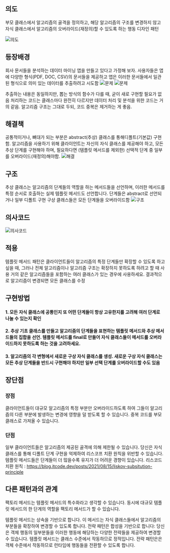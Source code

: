 ## 의도
부모 클래스에서 알고리즘의 골격을 정의하고, 해당 알고리즘의 구조를 변경하지 않고 자식 클래스에서 알고리즘의 오버라이드​(재정의)​할 수 있도록 하는 행동 디자인 패턴

![의도](https://refactoring.guru/images/patterns/content/template-method/template-method-2x.png)


## 등장배경
회사 문서들을 분석하는 데이터 마이닝 앱을 만들고 있다고 가정해 보자.
사용자들은 앱에 다양한 형식​(PDF, DOC, CSV)​의 문서들을 제공하고 앱은 이러한 문서들에서 일관된 형식으로 의미 있는 데이터를 추출하려고 시도함
![문제](https://refactoring.guru/images/patterns/diagrams/template-method/problem-2x.png)
![문제](https://refactoring.guru/images/patterns/diagrams/template-method/live-example-2x.png)

추출하는 내용은 동일하지만, 뽑는 방식의 함수가 다를 때, 굳이 새로 구현할 필요가 없음
처리하는 코드는 클래스마다 완전히 다르지만 데이터 처리 및 분석을 위한 코드는 거의 같음. 알고리즘 구조는 그대로 두되, 코드 중복은 제거하는 게 좋음.


## 해결책 
공통적이거나, 뼈대가 되는 부분은 abstract​(추상) 클래스를 통해 ​디폴트​(기본값) 구현함.
알고리즘을 사용하기 위해 클라이언트는 자신의 자식 클래스를 제공해야 하고, 모든 추상 단계를 구현해야 하며, 필요하다면 (템플릿 메서드를 제외한) 선택적 단계 중 일부를 오버라이드​(재정의)​해야함.
![해결](https://refactoring.guru/images/patterns/diagrams/template-method/solution-ko-2x.png)


## 구조
추상 클래스는 알고리즘의 단계들의 역할을 하는 메서드들을 선언하며, 이러한 메서드를 특정 순서로 호출하는 실제 템플릿 메서드도 선언합니다. 단계들은 abstract로 선언되거나 일부 디폴트 구현
구상 클래스들은 모든 단계들을 오버라이드함
![구조](https://refactoring.guru/images/patterns/diagrams/template-method/structure-2x.png)


## 의사코드
![의사코드](https://refactoring.guru/images/patterns/diagrams/template-method/example-2x.png)

## 적용
템플릿 메서드 패턴은 클라이언트들이 알고리즘의 특정 단계들만 확장할 수 있도록 하고 싶을 때, 그러나 전체 알고리즘이나 알고리즘 구조는 확장하지 못하도록 하려고 할 때 사용
거의 같은 알고리즘들을 포함하는 여러 클래스가 있는 경우에 사용하세요. 결과적으로 알고리즘이 변경되면 모든 클래스를 수정


## 구현방법 
#### 1. 모든 자식 클래스에 공통인지 또 어떤 단계들이 항상 고유한지를 고려해 여러 단계로 나눌 수 있는지 확인

#### 2. 추상 기초 클래스를 만들고 알고리즘의 단계들을 표현하는 템플릿 메서드와 추상 메서드들의 집합을 선언. 템플릿 메서드를 final로 만들어 자식 클래스들이 메서드를 오버라이드하지 못하도록 하는 것을 고려하세요.

#### 3. 알고리즘의 각 변형에서 새로운 구상 자식 클래스를 생성. 새로운 구상 자식 클래스는 모든 추상 단계들을 반드시 구현해야 하지만 일부 선택 단계를 오버라이드할 수도 있음


## 장단점 
### 장점
클라이언트들이 대규모 알고리즘의 특정 부분만 오버라이드하도록 하여 그들이 알고리즘의 다른 부분에 발생하는 변경에 영향을 덜 받도록 할 수 있습니다.
 중복 코드를 부모 클래스로 가져올 수 있습니다.


### 단점
일부 클라이언트들은 알고리즘의 제공된 골격에 의해 제한될 수 있습니다.
당신은 자식 클래스를 통해 디폴트 단계 구현을 억제하여 리스코프 치환 원칙을 위반할 수 있습니다.
템플릿 메서드들은 단계들이 더 많을수록 유지가 더 어려운 경향이 있습니다.
리스코드 치환 원칙 : https://blog.itcode.dev/posts/2021/08/15/liskov-subsitution-principle


## 다른 패턴과의 관계 
팩토리 메서드는 템플릿 메서드의 특수화라고 생각할 수 있습니다. 
동시에 대규모 템플릿 메서드의 한 단계의 역할을 팩토리 메서드가 할 수 있습니다.

템플릿 메서드는 상속을 기반으로 합니다. 이 메서드는 자식 클래스들에서 알고리즘의 부분들을 확장하여 변경할 수 있도록 합니다. 
전략 패턴은 합성을 기반으로 합니다: 당신은 객체 행동의 일부분들을 이러한 행동에 해당하는 다양한 전략들을 제공하여 변경할 수 있습니다. 
템플릿 메서드는 클래스 수준에서 작동하므로 정적입니다. 전략 패턴은은 객체 수준에서 작동하므로 런타임에 행동들을 전환할 수 있도록 합니다.
